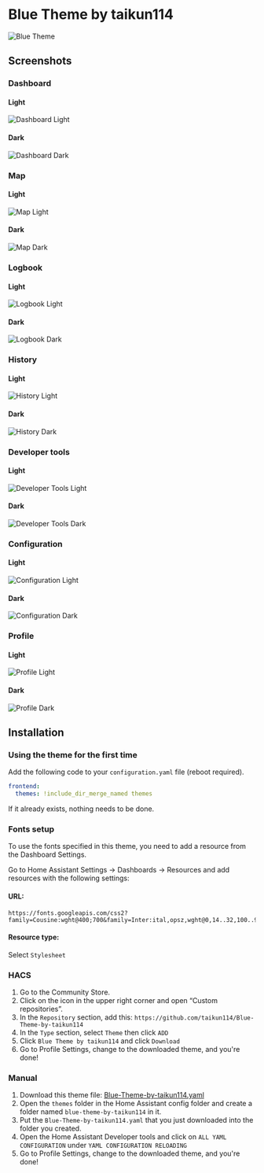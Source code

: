# Blue Theme by taikun114
![Blue Theme](https://github.com/user-attachments/assets/a21e509e-f01e-4500-8431-28becc646378)

## Screenshots

### Dashboard
#### Light
![Dashboard Light](https://github.com/user-attachments/assets/0888d6db-3e51-4a54-82c4-3586b5d88920)

#### Dark
![Dashboard Dark](https://github.com/user-attachments/assets/8079c2e0-e30c-432b-8ebf-4ff2baba072f)

### Map

#### Light
![Map Light](https://github.com/user-attachments/assets/cac7e54b-a92d-4877-8146-e675fcf70930)

#### Dark
![Map Dark](https://github.com/user-attachments/assets/867245d3-037d-4e28-833a-4915900c28d8)

### Logbook

#### Light
![Logbook Light](https://github.com/user-attachments/assets/6b26bddb-4777-45d4-bfe0-355aa0c166aa)

#### Dark
![Logbook Dark](https://github.com/user-attachments/assets/21e3c591-f9cb-4df4-86f0-4e639c8bf16d)

### History

#### Light
![History Light](https://github.com/user-attachments/assets/c4ae2ab5-32dd-44b8-a374-486f082a558d)

#### Dark
![History Dark](https://github.com/user-attachments/assets/f7aa09ea-c2a6-438d-be7d-bb1c982ccf53)

### Developer tools

#### Light
![Developer Tools Light](https://github.com/user-attachments/assets/8e76e670-bc02-4ed4-86d5-f8310f4d81e9)

#### Dark
![Developer Tools Dark](https://github.com/user-attachments/assets/696e538f-e998-4942-9347-2182a5049510)

### Configuration

#### Light
![Configuration Light](https://github.com/user-attachments/assets/37d30d59-c836-4598-b471-619426e9f5c1)

#### Dark
![Configuration Dark](https://github.com/user-attachments/assets/047f0c34-3713-4522-8b78-60a3e37fd00a)

### Profile

#### Light
![Profile Light](https://github.com/user-attachments/assets/279c28ed-beeb-4439-8660-057b7a7ca2ce)

#### Dark
![Profile Dark](https://github.com/user-attachments/assets/63a3750b-6629-4c11-a0a0-ad9539a853f3)

## Installation

### Using the theme for the first time

Add the following code to your `configuration.yaml` file (reboot required).

```yaml
frontend:
  themes: !include_dir_merge_named themes
```
If it already exists, nothing needs to be done.

### Fonts setup
To use the fonts specified in this theme, you need to add a resource from the Dashboard Settings.

Go to Home Assistant Settings -> Dashboards -> Resources and add resources with the following settings:

#### URL:
```
https://fonts.googleapis.com/css2?family=Cousine:wght@400;700&family=Inter:ital,opsz,wght@0,14..32,100..900;1,14..32,100..900&family=Noto+Sans+JP:wght@100..900
```

#### Resource type:
Select `Stylesheet`

### HACS

1. Go to the Community Store.
2. Click on the icon in the upper right corner and open “Custom repositories”.
3. In the `Repository` section, add this: `https://github.com/taikun114/Blue-Theme-by-taikun114`
4. In the `Type` section, select `Theme` then click `ADD`
5. Click `Blue Theme by taikun114` and click `Download`
6. Go to Profile Settings, change to the downloaded theme, and you're done!

### Manual

1. Download this theme file: [Blue-Theme-by-taikun114.yaml](https://raw.githubusercontent.com/taikun114/Blue-Theme-by-taikun114/master/themes/Blue-Theme-by-taikun114.yaml)
2. Open the `themes` folder in the Home Assistant config folder and create a folder named `blue-theme-by-taikun114` in it.
3. Put the `Blue-Theme-by-taikun114.yaml` that you just downloaded into the folder you created.
4. Open the Home Assistant Developer tools and click on `ALL YAML CONFIGURATION` under `YAML CONFIGURATION RELOADING`
5. Go to Profile Settings, change to the downloaded theme, and you're done!


